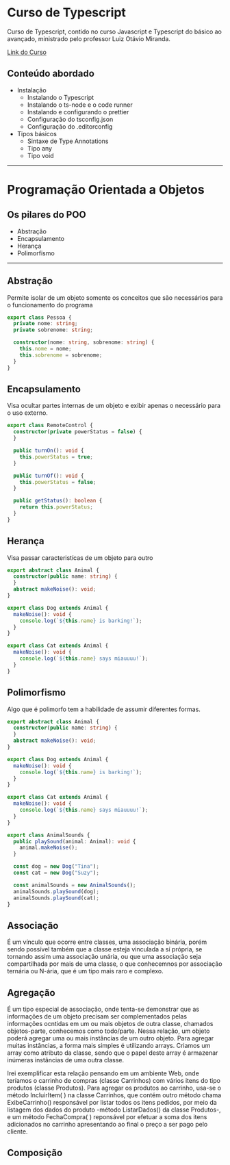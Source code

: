 # Curso de Typescript
Curso de Typescript, contido no curso Javascript e Typescript do básico ao avançado, ministrado pelo professor Luiz Otávio Miranda.

[Link do Curso](https://www.udemy.com/course/curso-de-javascript-moderno-do-basico-ao-avancado/learn/lecture/20495948#overview)

## Conteúdo abordado
- Instalação
  - Instalando o Typescript
  - Instalando o ts-node e o code runner
  - Instalando e configurando o prettier
  - Configuração do tsconfig.json
  - Configuração do .editorconfig
- Tipos básicos
  - Sintaxe de Type Annotations
  - Tipo any
  - Tipo void

<hr>

# Programação Orientada a Objetos

## Os pilares do POO
- Abstração
- Encapsulamento
- Herança
- Polimorfismo

<hr>

## Abstração
Permite isolar de um objeto somente os conceitos que são necessários para o funcionamento do programa

```typescript
export class Pessoa {
  private nome: string;
  private sobrenome: string;

  constructor(nome: string, sobrenome: string) {
    this.nome = nome;
    this.sobrenome = sobrenome;
  }
}
```

## Encapsulamento
Visa ocultar partes internas de um objeto e exibir apenas o necessário para o uso externo.

```typescript
export class RemoteControl {
  constructor(private powerStatus = false) {
  }

  public turnOn(): void {
    this.powerStatus = true;
  }

  public turnOf(): void {
    this.powerStatus = false;
  }

  public getStatus(): boolean {
    return this.powerStatus;
  }
}
```

## Herança
Visa passar caracteristícas de um objeto para outro

```typescript
export abstract class Animal {
  constructor(public name: string) {
  }
  abstract makeNoise(): void;
}

export class Dog extends Animal {
  makeNoise(): void {
    console.log(`${this.name} is barking!`);
  }
}

export class Cat extends Animal {
  makeNoise(): void {
    console.log(`${this.name} says miauuuu!`);
  }
}
```

## Polimorfismo
Algo que é polimorfo tem a habilidade de assumir diferentes formas.

```typescript
export abstract class Animal {
  constructor(public name: string) {
  }
  abstract makeNoise(): void;
}

export class Dog extends Animal {
  makeNoise(): void {
    console.log(`${this.name} is barking!`);
  }
}

export class Cat extends Animal {
  makeNoise(): void {
    console.log(`${this.name} says miauuuu!`);
  }
}

export class AnimalSounds {
  public playSound(animal: Animal): void {
    animal.makeNoise();
  }

  const dog = new Dog("Tina");
  const cat = new Dog("Suzy");

  const animalSounds = new AnimalSounds();
  animalSounds.playSound(dog);
  animalSounds.playSound(cat);
}
```
## Associação
É um vínculo que ocorre entre classes, uma associação binária, porém sendo possível também que a classe esteja vinculada a sí própria, se tornando assim uma associação unária, ou que uma associação seja compartilhada por mais de uma classe, o que conhecemnos por associação ternária ou N-ária, que é um tipo mais raro e complexo.

## Agregação
É um tipo especial de associação, onde tenta-se demonstrar que as informações de um objeto precisam ser complementados pelas informações ocntidas em um ou mais objetos de outra classe, chamados objetos-parte, conhecemos como todo/parte.
Nessa relação, um objeto poderá agregar uma ou mais instâncias de um outro objeto. Para agregar muitas instâncias, a forma mais simples é utilizando arrays. Criamos um array como atributo da classe, sendo que o papel deste array é armazenar inúmeras instâncias de uma outra classe.

Irei exemplificar esta relação pensando em um ambiente Web, onde teríamos o carrinho de compras (classe Carrinhos) com vários itens do tipo produtos (classe Produtos). Para agregar os produtos ao carrinho, usa-se o método IncluirItem( ) na classe Carrinhos, que contém outro método chama ExibeCarrinho() responsável por listar todos os itens pedidos, por meio da listagem dos dados do produto -método ListarDados() da classe Produtos-, e um método FechaCompra( ) reponsável por efetuar a soma dos itens adicionados no carrinho apresentando ao final o preço a ser pago pelo cliente.

## Composição
